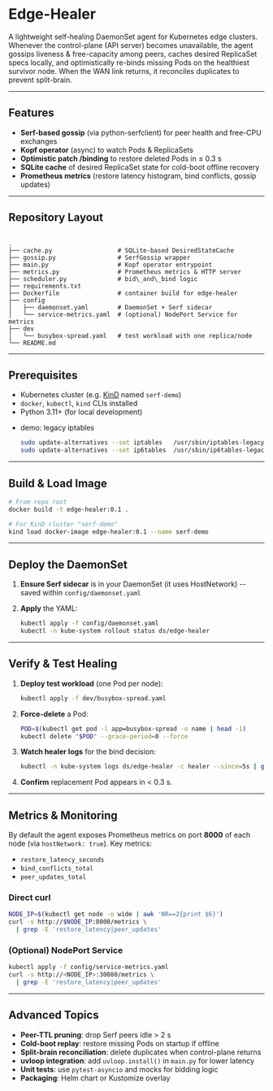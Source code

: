 # Edge-Healer

A lightweight self-healing DaemonSet agent for Kubernetes edge clusters.  
Whenever the control-plane (API server) becomes unavailable, the agent gossips liveness & free-capacity among peers, caches desired ReplicaSet specs locally, and optimistically re-binds missing Pods on the healthiest survivor node. When the WAN link returns, it reconciles duplicates to prevent split-brain.

---

## Features

- **Serf-based gossip** (via python-serfclient) for peer health and free-CPU exchanges  
- **Kopf operator** (async) to watch Pods & ReplicaSets  
- **Optimistic patch /binding** to restore deleted Pods in ≤ 0.3 s  
- **SQLite cache** of desired ReplicaSet state for cold-boot offline recovery  
- **Prometheus metrics** (restore latency histogram, bind conflicts, gossip updates)  

---

## Repository Layout

```

.
├── cache.py                  # SQLite-based DesiredStateCache
├── gossip.py                 # SerfGossip wrapper
├── main.py                   # Kopf operator entrypoint
├── metrics.py                # Prometheus metrics & HTTP server
├── scheduler.py              # bid\_and\_bind logic
├── requirements.txt
├── Dockerfile                # container build for edge-healer
├── config
│   ├── daemonset.yaml        # DaemonSet + Serf sidecar
│   └── service-metrics.yaml  # (optional) NodePort Service for metrics
├── dev
│   └── busybox-spread.yaml   # test workload with one replica/node
└── README.md

````

---

## Prerequisites

- Kubernetes cluster (e.g. [KinD][kind] named `serf-demo`)  
- `docker`, `kubectl`, `kind` CLIs installed  
- Python 3.11+ (for local development)  

[kind]: https://kind.sigs.k8s.io/

- demo: legacy iptables
    ```bash
    sudo update-alternatives --set iptables   /usr/sbin/iptables-legacy
    sudo update-alternatives --set ip6tables  /usr/sbin/ip6tables-legacy
    ```

---

## Build & Load Image

```bash
# From repo root
docker build -t edge-healer:0.1 .

# For KinD cluster "serf-demo"
kind load docker-image edge-healer:0.1 --name serf-demo
````

---

## Deploy the DaemonSet

1. **Ensure Serf sidecar** is in your DaemonSet (it uses HostNetwork) -- saved within `config/daemonset.yaml`
2. **Apply** the YAML:

   ```bash
   kubectl apply -f config/daemonset.yaml
   kubectl -n kube-system rollout status ds/edge-healer
   ```

---

## Verify & Test Healing

1. **Deploy test workload** (one Pod per node):

   ```bash
   kubectl apply -f dev/busybox-spread.yaml
   ```

2. **Force-delete** a Pod:

   ```bash
   POD=$(kubectl get pod -l app=busybox-spread -o name | head -1)
   kubectl delete "$POD" --grace-period=0 --force
   ```

3. **Watch healer logs** for the bind decision:

   ```bash
   kubectl -n kube-system logs ds/edge-healer -c healer --since=5s | grep "won bid"
   ```

4. **Confirm** replacement Pod appears in < 0.3 s.

---

## Metrics & Monitoring

By default the agent exposes Prometheus metrics on port **8000** of each node (via `hostNetwork: true`). Key metrics:

* `restore_latency_seconds`
* `bind_conflicts_total`
* `peer_updates_total`

### Direct curl

```bash
NODE_IP=$(kubectl get node -o wide | awk 'NR==2{print $6}')
curl -s http://$NODE_IP:8000/metrics \
  | grep -E 'restore_latency|peer_updates'
```

### (Optional) NodePort Service

```bash
kubectl apply -f config/service-metrics.yaml
curl -s http://<NODE_IP>:30080/metrics \
  | grep -E 'restore_latency|peer_updates'
```

---

## Advanced Topics

* **Peer-TTL pruning**: drop Serf peers idle > 2 s
* **Cold-boot replay**: restore missing Pods on startup if offline
* **Split-brain reconciliation**: delete duplicates when control-plane returns
* **uvloop integration**: add `uvloop.install()` in `main.py` for lower latency
* **Unit tests**: use `pytest-asyncio` and mocks for bidding logic
* **Packaging**: Helm chart or Kustomize overlay


